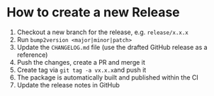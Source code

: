 # How to create a new Release
1. Checkout a new branch for the release, e.g. `release/x.x.x`
2. Run `bump2version <major|minor|patch>`
3. Update the `CHANGELOG.md` file (use the drafted GitHub release as a reference)
4. Push the changes, create a PR and merge it
5. Create tag via `git tag -a vx.x.x`and push it
6. The package is automatically built and published within the CI
7. Update the release notes in GitHub
